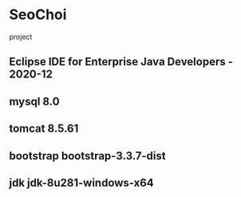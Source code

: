 # SeoChoi
project


## Eclipse IDE for Enterprise Java Developers - 2020-12
## mysql 8.0
## tomcat 8.5.61
## bootstrap bootstrap-3.3.7-dist
## jdk jdk-8u281-windows-x64
